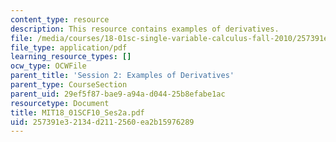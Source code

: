 ```yaml
---
content_type: resource
description: This resource contains examples of derivatives.
file: /media/courses/18-01sc-single-variable-calculus-fall-2010/257391e32134d2112560ea2b15976289_MIT18_01SCF10_Ses2a.pdf
file_type: application/pdf
learning_resource_types: []
ocw_type: OCWFile
parent_title: 'Session 2: Examples of Derivatives'
parent_type: CourseSection
parent_uid: 29ef5f87-bae9-a94a-d044-25b8efabe1ac
resourcetype: Document
title: MIT18_01SCF10_Ses2a.pdf
uid: 257391e3-2134-d211-2560-ea2b15976289
---
```

